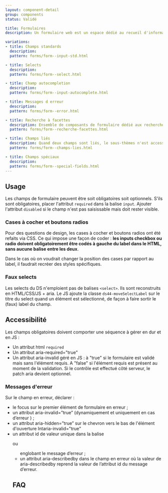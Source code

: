```yaml
---
layout: component-detail
group: components
status: Validé

title: Formulaires
description: Un formulaire web est un espace dédié au recueil d'informations saisies par un internaute sur une page web ou un e-mail HTML. Le formulaire composé de boîtes texte, de menus déroulant et de cases à cocher est utilisé pour des inscriptions, des commandes ou des processus de qualification.

variations:
- title: Champs standards
  description:
  pattern: forms/form--input-std.html

- title: Selects
  description:
  pattern: forms/form--select.html

- title: Champ autocompletion
  description:
  pattern: forms/form--input-autocomplete.html

- title: Messages d erreur
  description:
  pattern: forms/form--error.html

- title: Recherche à facettes
  description: Ensemble de composants de formulaire dédié aux recherches
  pattern: forms/form--recherche-facettes.html

- title: Champs liés
  description: Quand deux champs sont liés, le sous-thèmes n'est accessible qu'après avoir validé le premier champ.
  pattern: forms/form--champs-lies.html

- title: Champs spéciaux
  description: 
  pattern: forms/form--special-fields.html
---
```


## Usage

Les champs de formulaire peuvent être soit obligatoires soit optionnels. S'ils sont obligatoires, placer l'attribut `required` dans la balise `input`.
Ajouter l'attribut `disabled` si le champ n'est pas saisissable mais doit rester visible.

### Cases à cocher et boutons radios

Pour des questions de design, les cases à cocher et boutons radios ont été refaits via CSS. Ce qui impose une façon de coder : **les inputs checkbox ou radio doivent obligatoirement être codés à gauche du label dans le HTML, sans aucune balise entre les deux**.

Dans le cas où on voudrait changer la position des cases par rapport au label, il faudrait recréer des styles spécifiques.

### Faux selects

Les selects du DS n'emploient pas de balises `<select>`. Ils sont reconstruits en HTML/CSS/JS + aria.
Le JS ajoute la classe `ds44-moveSelectLabel` sur le titre du select quand un élément est sélectionné, de façon à faire sortir le (faux) label du champ.


## Accessibilité

Les champs obligatoires doivent comporter une séquence à gérer en dur et en JS :
* Un attribut html `required`
* Un attribut aria-required="true"
* Un attribut aria-invalid géré en JS : à "true" si le formulaire est validé mais sans l'élément requis. A "false" si l'élément requis est présent au moment de la validation. Si le contrôle est effectué côté serveur, le patch aria devient optionnel.

### Messages d'erreur

Sur le champ en erreur, déclarer  :
* le focus sur le premier élément de formulaire en erreur ;
* un attribut aria-invalid=”true” (dynamiquement et uniquement en cas d’erreur ) ;
* un attribut aria-hidden=”true” sur le chevron vers le bas de l'élément d'ouverture  Intaria-invalid="true"
* un attribut id de valeur unique dans la balise <p> ou <ul> englobant le message d’erreur ;
* un attribut aria-describedby dans le champ en erreur où la valeur de aria-describedby reprend la valeur de l’attribut id du message d’erreur.


## FAQ
